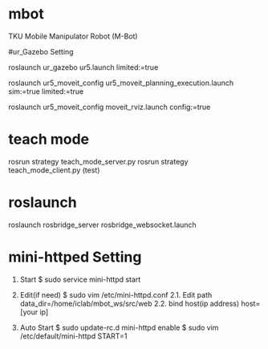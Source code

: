 # mbot
TKU Mobile Manipulator Robot (M-Bot)


#ur_Gazebo Setting

roslaunch ur_gazebo ur5.launch limited:=true

roslaunch ur5_moveit_config ur5_moveit_planning_execution.launch sim:=true limited:=true

roslaunch ur5_moveit_config moveit_rviz.launch config:=true

# teach mode
rosrun strategy teach_mode_server.py
rosrun strategy teach_mode_client.py  (test)

# roslaunch
roslaunch rosbridge_server rosbridge_websocket.launch




# mini-httped Setting
1. Start 
$ sudo service mini-httpd start

2. Edit(if need)
$ sudo vim /etc/mini-httpd.conf
2.1. Edit path
data_dir=/home/iclab/mbot_ws/src/web
2.2. bind host(ip address)
host=[your ip] 

3. Auto Start
$ sudo update-rc.d mini-httpd enable
$ sudo vim /etc/default/mini-httpd
START=1

